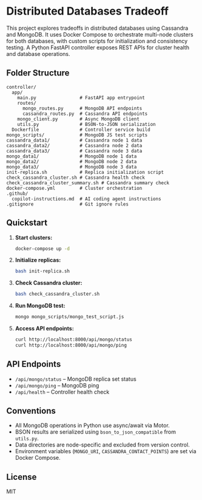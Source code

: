 # Distributed Databases Tradeoff

This project explores tradeoffs in distributed databases using Cassandra and MongoDB. It uses Docker Compose to orchestrate multi-node clusters for both databases, with custom scripts for initialization and consistency testing. A Python FastAPI controller exposes REST APIs for cluster health and database operations.

## Folder Structure

```
controller/
  app/
    main.py                # FastAPI app entrypoint
    routes/
      mongo_routes.py      # MongoDB API endpoints
      cassandra_routes.py  # Cassandra API endpoints
    mongo_client.py        # Async MongoDB client
    utils.py               # BSON-to-JSON serialization
  Dockerfile               # Controller service build
mongo_scripts/             # MongoDB JS test scripts
cassandra_data1/           # Cassandra node 1 data
cassandra_data2/           # Cassandra node 2 data
cassandra_data3/           # Cassandra node 3 data
mongo_data1/               # MongoDB node 1 data
mongo_data2/               # MongoDB node 2 data
mongo_data3/               # MongoDB node 3 data
init-replica.sh            # Replica initialization script
check_cassandra_cluster.sh # Cassandra health check
check_cassandra_cluster_summary.sh # Cassandra summary check
docker-compose.yml         # Cluster orchestration
.github/
  copilot-instructions.md  # AI coding agent instructions
.gitignore                 # Git ignore rules
```

## Quickstart

1. **Start clusters:**
   ```sh
   docker-compose up -d
   ```
2. **Initialize replicas:**
   ```sh
   bash init-replica.sh
   ```
3. **Check Cassandra cluster:**
   ```sh
   bash check_cassandra_cluster.sh
   ```
4. **Run MongoDB test:**
   ```sh
   mongo mongo_scripts/mongo_test_script.js
   ```
5. **Access API endpoints:**
   ```sh
   curl http://localhost:8000/api/mongo/status
   curl http://localhost:8000/api/mongo/ping
   ```

## API Endpoints

- `/api/mongo/status` – MongoDB replica set status
- `/api/mongo/ping` – MongoDB ping
- `/api/health` – Controller health check

## Conventions

- All MongoDB operations in Python use async/await via Motor.
- BSON results are serialized using `bson_to_json_compatible` from `utils.py`.
- Data directories are node-specific and excluded from version control.
- Environment variables (`MONGO_URI`, `CASSANDRA_CONTACT_POINTS`) are set via Docker Compose.

## License

MIT 
